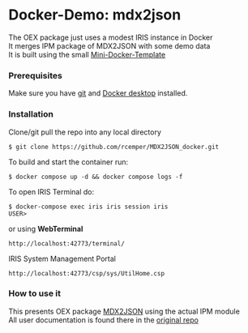 # Docker-Demo: mdx2json
The OEX package just uses a modest IRIS instance in Docker     
It merges IPM package of MDX2JSON with some demo data    
It is built using the small [Mini-Docker-Template](https://github.com/r-cemper/mini-docker)    
### Prerequisites
Make sure you have [git](https://git-scm.com/book/en/v2/Getting-Started-Installing-Git) and [Docker desktop](https://www.docker.com/products/docker-desktop) installed.
### Installation
Clone/git pull the repo into any local directory    
```
$ git clone https://github.com/rcemper/MDX2JSON_docker.git
```
To build and start the container run:  
```
$ docker compose up -d && docker compose logs -f
```
To open IRIS Terminal do:
```
$ docker-compose exec iris iris session iris
USER>
```
or using **WebTerminal**
```
http://localhost:42773/terminal/
```
IRIS System Management Portal
```
http://localhost:42773/csp/sys/UtilHome.csp
```
### How to use it
This presents OEX package [MDX2JSON](https://github.com/intersystems-community/Cache-MDX2JSON) using the actual IPM module    
All user documentation is found there in the [original repo](https://github.com/intersystems-community/Cache-MDX2JSON/blob/master/README.md)  
